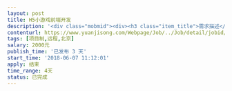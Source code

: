 ```yaml
---                
layout: post       
title: H5小游戏前端开发           
description: '<div class="mobmid"><div><h3 class="item_title">需求描述</h3><p>项目描述：<br/>做一个简单的H5小游戏开发<br/> <br/>游戏模式：<br/>1.有关卡<br/>2.开发主要涉及简单的动画制作，人物的几个简单的肢体动作；<br/>3.分数统计，微信好友排名可查看</p></div><!--info end--></div>'     
contenturl: https://www.yuanjisong.com/Webpage/Job/../Job/detail/jobid/101535      
tags: [项目制,远程,北京]            
salary: 2000元          
publish_time: '已发布 3 天'         
start_time: '2018-06-07 11:12:01'           
apply: 结束                   
time_range: 4天              
status: 已完成                  
---                 
```

